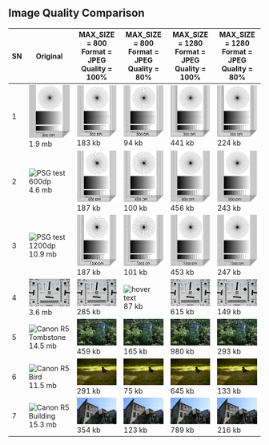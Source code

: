 ## Image Quality Comparison

| SN | Original | MAX_SIZE = 800 <br/> Format = JPEG <br/> Quality = 100% | MAX_SIZE = 800 <br/> Format = JPEG <br/> Quality = 80% | MAX_SIZE = 1280 <br/> Format = JPEG <br/> Quality = 100% | MAX_SIZE = 1280 <br/> Format = JPEG <br/> Quality = 80% |
| --- | --- | --- | --- | --- | --- |
| 1 | <img src="/Image-Quality-Test/assets/psgtest300.png" width="350" title="PSG test 300dp"> <br/> 1.9 mb | <img src="/Image-Quality-Test/assets/800-100-psg300dp.jpg" width="350" title="hover text"> <br/> 183 kb | <img src="/Image-Quality-Test/assets/800-80-psg300dp.jpg" width="350" title="hover text"> <br/> 94 kb | <img src="/Image-Quality-Test/assets/1280-100-psg300dp.jpg" width="350" title="hover text"> <br/> 441 kb | <img src="/Image-Quality-Test/assets/1280-80-psg300dp.jpg" width="350" title="hover text"> <br/> 224 kb |
| 2 | <img src="/Image-Quality-Test/assets/psgtest600.png" width="350" title="PSG test 600dp"> <br/> 4.6 mb | <img src="/Image-Quality-Test/assets/800-100-psg600dp.jpg" width="350" title="hover text"> <br/> 187 kb | <img src="/Image-Quality-Test/assets/800-80-psg600dp.jpg" width="350" title="hover text"> <br/> 100 kb | <img src="/Image-Quality-Test/assets/1280-100-psg600dp.jpg" width="350" title="hover text"> <br/> 456 kb | <img src="/Image-Quality-Test/assets/1280-80-psg600dp.jpg" width="350" title="hover text"> <br/> 243 kb |
| 3 | <img src="/Image-Quality-Test/assets/psgtest1200.png" width="350" title="PSG test 1200dp"> <br/> 10.9 mb | <img src="/Image-Quality-Test/assets/800-100-psg1200dp.jpg" width="350" title="hover text"> <br/> 187 kb | <img src="/Image-Quality-Test/assets/800-80-psg1200dp.jpg" width="350" title="hover text"> <br/> 101 kb | <img src="/Image-Quality-Test/assets/1280-100-psg1200dp.jpg" width="350" title="hover text"> <br/> 453 kb | <img src="/Image-Quality-Test/assets/1280-80-psg1200dp.jpg" width="350" title="hover text"> <br/> 247 kb |
| 4 | <img src="/Image-Quality-Test/assets/canon_eos5d.jpeg" width="350" title="Canon EOS 5d"> <br/> 3.6 mb | <img src="/Image-Quality-Test/assets/800-100-canon.jpg" width="350" title="hover text"> <br/> 285 kb | <img src="/Image-Quality-Test/assets/880-80-canon.jpg" width="350" title="hover text"> <br/> 87 kb | <img src="/Image-Quality-Test/assets/1280-100-canon.jpg" width="350" title="hover text"> <br/> 615 kb | <img src="/Image-Quality-Test/assets/1280-80-canon.jpg" width="350" title="hover text"> <br/> 149 kb |
| 5 | <img src="/Image-Quality-Test/assets/canonr5-tombstone.jpg" width="350" title="Canon R5 Tombstone"> <br/> 14.5 mb | <img src="/Image-Quality-Test/assets/800-100-canonr5-tombstone.jpg" width="350" title="hover text"> <br/> 459 kb | <img src="/Image-Quality-Test/assets/800-80-canonr5-tombstone.jpg" width="350" title="hover text"> <br/> 165 kb | <img src="/Image-Quality-Test/assets/1280-100-canonr5-tombstone.jpg" width="350" title="hover text"> <br/> 980 kb | <img src="/Image-Quality-Test/assets/1280-80-canonr5-tombstone.jpg" width="350" title="hover text"> <br/> 293 kb |
| 6 | <img src="/Image-Quality-Test/assets/canonr5-bird.jpg" width="350" title="Canon R5 Bird"> <br/> 11.5 mb | <img src="/Image-Quality-Test/assets/800-100-canonr5-bird.jpg" width="350" title="hover text"> <br/> 291 kb | <img src="/Image-Quality-Test/assets/800-80-canonr5-bird.jpg" width="350" title="hover text"> <br/> 75 kb | <img src="/Image-Quality-Test/assets/1280-100-canonr5-bird.jpg" width="350" title="hover text"> <br/> 645 kb | <img src="/Image-Quality-Test/assets/1280-80-canonr5-bird.jpg" width="350" title="hover text"> <br/> 133 kb |
| 7 | <img src="/Image-Quality-Test/assets/canon-r5-buidling.jpg" width="350" title="Canon R5 Building"> <br/> 15.3 mb | <img src="/Image-Quality-Test/assets/800-100-canonr5.jpg" width="350" title="hover text"> <br/> 354 kb | <img src="/Image-Quality-Test/assets/800-80-canonr5.jpg" width="350" title="hover text"> <br/> 123 kb | <img src="/Image-Quality-Test/assets/1280-100-canonr5.jpg" width="350" title="hover text"> <br/> 789 kb | <img src="/Image-Quality-Test/assets/1280-80-canonr5.jpg" width="350" title="hover text"> <br/> 216 kb |


